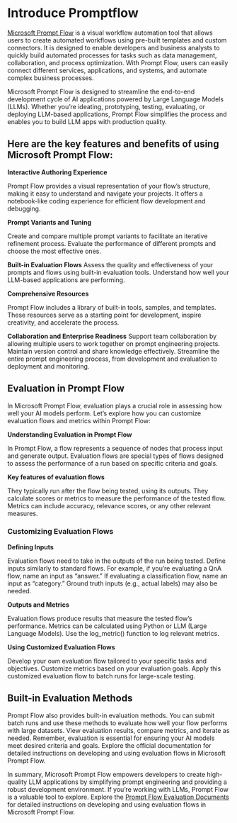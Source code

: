 # **Introduce Promptflow**

 [Microsoft Prompt Flow](https://microsoft.github.io/promptflow/index.html) is a visual workflow automation tool that allows users to create automated workflows using pre-built templates and custom connectors. It is designed to enable developers and business analysts to quickly build automated processes for tasks such as data management, collaboration, and process optimization. With Prompt Flow, users can easily connect different services, applications, and systems, and automate complex business processes.

 Microsoft Prompt Flow is designed to streamline the end-to-end development cycle of AI applications powered by Large Language Models (LLMs). Whether you’re ideating, prototyping, testing, evaluating, or deploying LLM-based applications, Prompt Flow simplifies the process and enables you to build LLM apps with production quality.

## Here are the key features and benefits of using Microsoft Prompt Flow:

**Interactive Authoring Experience**

Prompt Flow provides a visual representation of your flow’s structure, making it easy to understand and navigate your projects.
It offers a notebook-like coding experience for efficient flow development and debugging.

**Prompt Variants and Tuning**

Create and compare multiple prompt variants to facilitate an iterative refinement process. Evaluate the performance of different prompts and choose the most effective ones.

**Built-in Evaluation Flows**
Assess the quality and effectiveness of your prompts and flows using built-in evaluation tools.
Understand how well your LLM-based applications are performing.

**Comprehensive Resources**

Prompt Flow includes a library of built-in tools, samples, and templates. These resources serve as a starting point for development, inspire creativity, and accelerate the process.

**Collaboration and Enterprise Readiness**
Support team collaboration by allowing multiple users to work together on prompt engineering projects.
Maintain version control and share knowledge effectively. Streamline the entire prompt engineering process, from development and evaluation to deployment and monitoring.

## Evaluation in Prompt Flow 

In Microsoft Prompt Flow, evaluation plays a crucial role in assessing how well your AI models perform. Let’s explore how you can customize evaluation flows and metrics within Prompt Flow:

**Understanding Evaluation in Prompt Flow**

In Prompt Flow, a flow represents a sequence of nodes that process input and generate output. Evaluation flows are special types of flows designed to assess the performance of a run based on specific criteria and goals.

**Key features of evaluation flows**

They typically run after the flow being tested, using its outputs. They calculate scores or metrics to measure the performance of the tested flow. Metrics can include accuracy, relevance scores, or any other relevant measures.

### Customizing Evaluation Flows

**Defining Inputs**

Evaluation flows need to take in the outputs of the run being tested. Define inputs similarly to standard flows.
For example, if you’re evaluating a QnA flow, name an input as “answer.” If evaluating a classification flow, name an input as “category.” Ground truth inputs (e.g., actual labels) may also be needed.

**Outputs and Metrics**

Evaluation flows produce results that measure the tested flow’s performance. Metrics can be calculated using Python or LLM (Large Language Models). Use the log_metric() function to log relevant metrics.

**Using Customized Evaluation Flows**

Develop your own evaluation flow tailored to your specific tasks and objectives. Customize metrics based on your evaluation goals.
Apply this customized evaluation flow to batch runs for large-scale testing.

## Built-in Evaluation Methods
Prompt Flow also provides built-in evaluation methods.
You can submit batch runs and use these methods to evaluate how well your flow performs with large datasets.
View evaluation results, compare metrics, and iterate as needed.
Remember, evaluation is essential for ensuring your AI models meet desired criteria and goals. Explore the official documentation for detailed instructions on developing and using evaluation flows in Microsoft Prompt Flow.

In summary, Microsoft Prompt Flow empowers developers to create high-quality LLM applications by simplifying prompt engineering and providing a robust development environment. If you’re working with LLMs, Prompt Flow is a valuable tool to explore. Explore the [Prompt Flow Evaluation Documents](https://learn.microsoft.com/azure/machine-learning/prompt-flow/how-to-develop-an-evaluation-flow?view=azureml-api-2) for detailed instructions on developing and using evaluation flows in Microsoft Prompt Flow.

